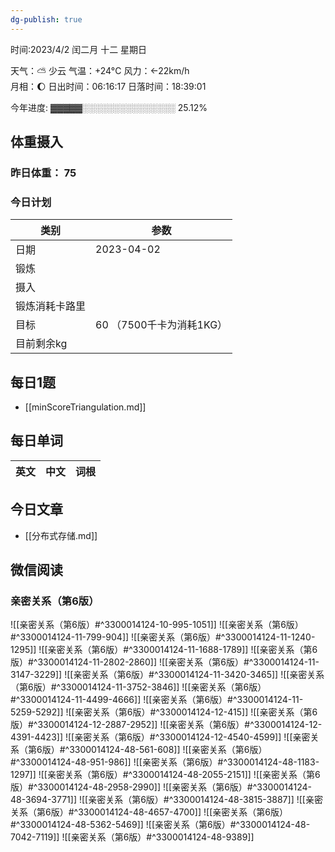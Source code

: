 ```yaml
---
dg-publish: true
---
```

时间:2023/4/2 闰二月 十二 星期日

天气：⛅️  少云 气温：+24°C 风力：←22km/h  
月相：🌔 日出时间：06:16:17 日落时间：18:39:01

今年进度: ▓▓▓▓▓░░░░░░░░░░░░░░░ 25.12%

## 体重摄入

### 昨日体重： 75
### 今日计划
| 类别           | 参数                    |
| -------------- | ----------------------- |
| 日期           | 2023-04-02               |
| 锻炼           |               |
| 摄入           |  |
| 锻炼消耗卡路里 | |
| 目标           | 60      （7500千卡为消耗1KG）                |
| 目前剩余kg               |                          |



## 每日1题

- [[minScoreTriangulation.md]]

## 每日单词

| 英文       | 中文       |词根|
| ---------- | ---------- | ---|


## 今日文章

- [[分布式存储.md]]

## 微信阅读

<!-- start of weread -->

### 亲密关系（第6版）
![[亲密关系（第6版）#^3300014124-10-995-1051]]
![[亲密关系（第6版）#^3300014124-11-799-904]]
![[亲密关系（第6版）#^3300014124-11-1240-1295]]
![[亲密关系（第6版）#^3300014124-11-1688-1789]]
![[亲密关系（第6版）#^3300014124-11-2802-2860]]
![[亲密关系（第6版）#^3300014124-11-3147-3229]]
![[亲密关系（第6版）#^3300014124-11-3420-3465]]
![[亲密关系（第6版）#^3300014124-11-3752-3846]]
![[亲密关系（第6版）#^3300014124-11-4499-4666]]
![[亲密关系（第6版）#^3300014124-11-5259-5292]]
![[亲密关系（第6版）#^3300014124-12-415]]
![[亲密关系（第6版）#^3300014124-12-2887-2952]]
![[亲密关系（第6版）#^3300014124-12-4391-4423]]
![[亲密关系（第6版）#^3300014124-12-4540-4599]]
![[亲密关系（第6版）#^3300014124-48-561-608]]
![[亲密关系（第6版）#^3300014124-48-951-986]]
![[亲密关系（第6版）#^3300014124-48-1183-1297]]
![[亲密关系（第6版）#^3300014124-48-2055-2151]]
![[亲密关系（第6版）#^3300014124-48-2958-2990]]
![[亲密关系（第6版）#^3300014124-48-3694-3771]]
![[亲密关系（第6版）#^3300014124-48-3815-3887]]
![[亲密关系（第6版）#^3300014124-48-4657-4700]]
![[亲密关系（第6版）#^3300014124-48-5362-5469]]
![[亲密关系（第6版）#^3300014124-48-7042-7119]]
![[亲密关系（第6版）#^3300014124-48-9389]]

<!-- end of weread -->
